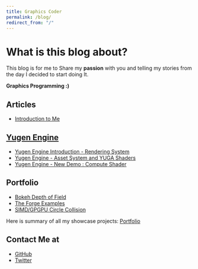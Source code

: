 ```yaml
---
title: Graphics Coder
permalink: /blog/
redirect_from: "/"
---
```


# What is this blog about?
This blog is for me to Share my **passion** with you and telling my stories from the day I decided to start doing It.

**Graphics Programming :)**

## Articles
- [Introduction to Me](/blog/Introduction)

## [Yugen Engine](/blog/Yugen/)
- [Yugen Engine Introduction - Rendering System](/blog/Yugen/Introduction)
- [Yugen Engine - Asset System and YUGA Shaders](/blog/Yugen/YUGA)
- [Yugen Engine - New Demo : Compute Shader](/blog/Yugen/ComputeTechDemo)

## Portfolio
 + [Bokeh Depth of Field](/blog/Bokeh)
 + [The Forge Examples](/blog/TheForgeExamples)
 + [SIMD/GPGPU Circle Collision](https://github.com/Erfan-Ahmadi/CircleCollision)

Here is summary of all my showcase projects: [Portfolio](/blog/Portfolio)

## Contact Me at
- [GitHub](https://github.com/Erfan-Ahmadi)
- [Twitter](https://twitter.com/ahmadierfan999)
